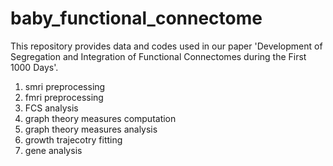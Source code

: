 # baby_functional_connectome
This repository provides data and codes used in our paper 'Development of Segregation and Integration of Functional Connectomes during the First 1000 Days'.

1. smri preprocessing
2. fmri preprocessing
3. FCS analysis
4. graph theory measures computation
5. graph theory measures analysis
6. growth trajecotry fitting
7. gene analysis 
